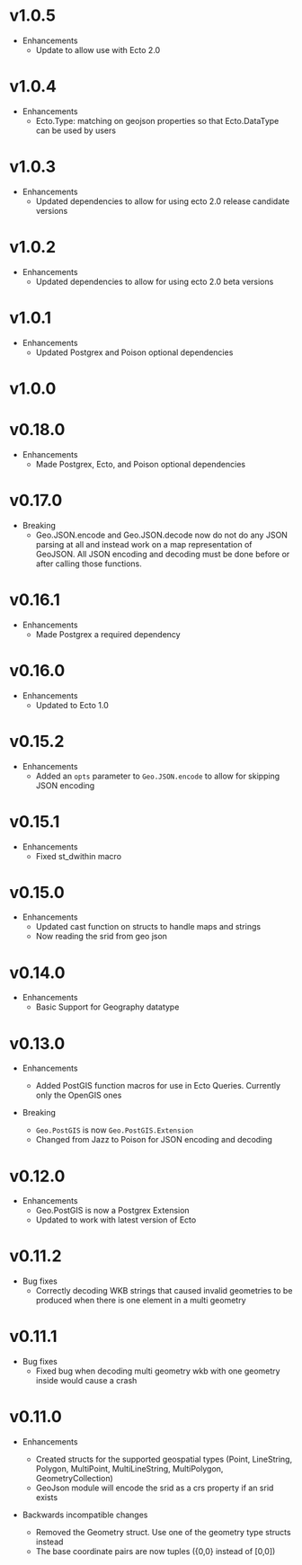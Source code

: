 # v1.0.5
* Enhancements
  * Update to allow use with Ecto 2.0

# v1.0.4
* Enhancements
  * Ecto.Type: matching on geojson properties so that Ecto.DataType can be used by users

# v1.0.3
* Enhancements
  * Updated dependencies to allow for using ecto 2.0 release candidate versions

# v1.0.2
* Enhancements
  * Updated dependencies to allow for using ecto 2.0 beta versions

# v1.0.1
* Enhancements
  * Updated Postgrex and Poison optional dependencies

# v1.0.0

# v0.18.0
* Enhancements
  * Made Postgrex, Ecto, and Poison optional dependencies

# v0.17.0
* Breaking
  * Geo.JSON.encode and Geo.JSON.decode now do not do any JSON parsing at all and
    instead work on a map representation of GeoJSON. All JSON encoding and decoding
    must be done before or after calling those functions.

# v0.16.1
* Enhancements
  * Made Postgrex a required dependency

# v0.16.0
* Enhancements
  * Updated to Ecto 1.0

# v0.15.2
* Enhancements
  * Added an `opts` parameter to `Geo.JSON.encode` to allow for skipping JSON encoding

# v0.15.1
* Enhancements
  * Fixed st_dwithin macro

# v0.15.0
* Enhancements
  * Updated cast function on structs to handle maps and strings
  * Now reading the srid from geo json

# v0.14.0
* Enhancements
  * Basic Support for Geography datatype

# v0.13.0

* Enhancements
  * Added PostGIS function macros for use in Ecto Queries. Currently only the OpenGIS ones

* Breaking
  * `Geo.PostGIS` is now `Geo.PostGIS.Extension`
  * Changed from Jazz to Poison for JSON encoding and decoding

# v0.12.0

* Enhancements
  * Geo.PostGIS is now a Postgrex Extension
  * Updated to work with latest version of Ecto

# v0.11.2

* Bug fixes
  * Correctly decoding WKB strings that caused invalid geometries to be produced when there is one element in a multi geometry

# v0.11.1

* Bug fixes
  * Fixed bug when decoding multi geometry wkb with one geometry inside would cause a crash

# v0.11.0

* Enhancements
  * Created structs for the supported geospatial types (Point, LineString, Polygon, MultiPoint, MultiLineString, MultiPolygon, GeometryCollection)
  * GeoJson module will encode the srid as a crs property if an srid exists

* Backwards incompatible changes
  * Removed the Geometry struct. Use one of the geometry type structs instead
  * The base coordinate pairs are now tuples ({0,0} instead of [0,0])
